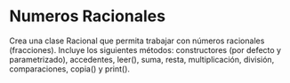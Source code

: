 # Numeros Racionales
<p>Crea una clase Racional que permita trabajar con números racionales (fracciones).
Incluye los siguientes métodos: constructores (por defecto y parametrizado), accedentes,
leer(), suma, resta, multiplicación, división, comparaciones, copia() y print().<p>